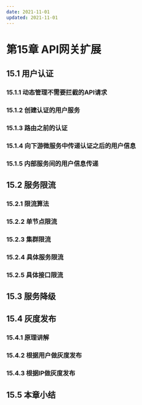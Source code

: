 ```yaml
---
date: 2021-11-01
updated: 2021-11-01
---
```


# 第15章 API网关扩展

## 15.1 用户认证

### 15.1.1 动态管理不需要拦截的API请求

### 15.1.2 创建认证的用户服务

### 15.1.3 路由之前的认证

### 15.1.4 向下游微服务中传递认证之后的用户信息

### 15.1.5 内部服务间的用户信息传递

## 15.2 服务限流

### 15.2.1 限流算法

### 15.2.2 单节点限流

### 15.2.3 集群限流

### 15.2.4 具体服务限流

### 15.2.5 具体接口限流

## 15.3 服务降级

## 15.4 灰度发布

### 15.4.1 原理讲解

### 15.4.2 根据用户做灰度发布

### 15.4.3 根据IP做灰度发布

## 15.5 本章小结
